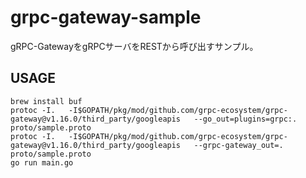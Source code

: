 # grpc-gateway-sample

gRPC-GatewayをgRPCサーバをRESTから呼び出すサンプル。


## USAGE

````````
brew install buf
protoc -I.   -I$GOPATH/pkg/mod/github.com/grpc-ecosystem/grpc-gateway@v1.16.0/third_party/googleapis   --go_out=plugins=grpc:. proto/sample.proto 
protoc -I.   -I$GOPATH/pkg/mod/github.com/grpc-ecosystem/grpc-gateway@v1.16.0/third_party/googleapis   --grpc-gateway_out=.  proto/sample.proto 
go run main.go
````````